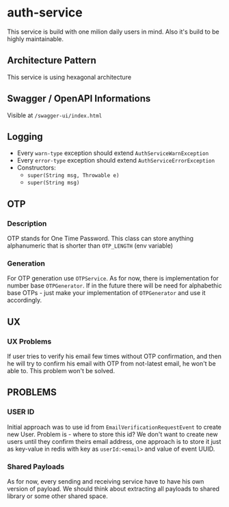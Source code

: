 # auth-service

This service is build with one milion daily users in mind.
Also it's build to be highly maintainable.

## Architecture Pattern

This service is using hexagonal architecture

## Swagger / OpenAPI Informations

Visible at `/swagger-ui/index.html`

## Logging

- Every `warn-type` exception should extend `AuthServiceWarnException`
- Every `error-type` exception should extend `AuthServiceErrorException`
- Constructors:
    - `super(String msg, Throwable e)`
    - `super(String msg)`

## OTP

### Description

OTP stands for One Time Password.
This class can store anything alphanumeric that is shorter than `OTP_LENGTH` (env variable)

### Generation

For OTP generation use `OTPService`. As for now, there is implementation for number base `OTPGenerator`.
If in the future there will be need for alphabethic base OTPs - just make your implementation of `OTPGenerator` and use
it accordingly.

## UX

### UX Problems

If user tries to verify his email few times without OTP confirmation,
and then he will try to confirm his email with OTP from not-latest email, he won't be able to.
This problem won't be solved.

## PROBLEMS

### USER ID

Initial approach was to use id from `EmailVerificationRequestEvent` to create new User.
Problem is - where to store this id? We don't want to create new users until they confirm theirs email address,
one approach is to store it just as key-value in redis with key as `userId:<email>` and value of event UUID.

### Shared Payloads

As for now, every sending and receiving service have to have his own version of payload.
We should think about extracting all payloads to shared library or some other shared space.